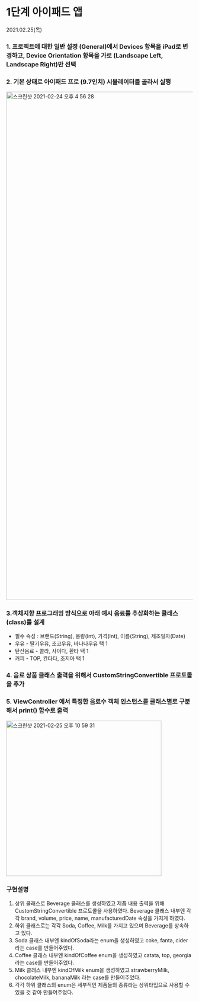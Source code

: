 # 1단계 아이패드 앱

2021.02.25(목)

### 1. 프로젝트에 대한 일반 설정 (General)에서 Devices 항목을 iPad로 변경하고, Device Orientation 항목을 가로 (Landscape Left, Landscape Right)만 선택
### 2. 기본 상태로 아이패드 프로 (9.7인치) 시뮬레이터를 골라서 실행
<img width="1371" alt="스크린샷 2021-02-24 오후 4 56 28" src="https://user-images.githubusercontent.com/73586326/108966548-a55c7e00-76c1-11eb-827d-4d7df6e813c2.png">

### 3.객체지향 프로그래밍 방식으로 아래 예시 음료를 추상화하는 클래스(class)를 설계
- 필수 속성 : 브랜드(String), 용량(Int), 가격(Int), 이름(String), 제조일자(Date)
- 우유 - 딸기우유, 초코우유, 바나나우유 택 1
- 탄산음료 - 콜라, 사이다, 환타 택 1
- 커피 - TOP, 칸타타, 조지아 택 1
### 4. 음료 상품 클래스 출력을 위해서 CustomStringConvertible 프로토콜을 추가
### 5. ViewController 에서 특정한 음료수 객체 인스턴스를 클래스별로 구분해서 print() 함수로 출력
<img width="419" alt="스크린샷 2021-02-25 오후 10 59 31" src="https://user-images.githubusercontent.com/73586326/109164575-f356ac00-77bd-11eb-8e53-1336c29f3a31.png">

### 구현설명
1. 상위 클래스로 Beverage 클래스를 생성하였고 제품 내용 출력을 위해 CustomStringConvertible 프로토콜을 사용하였다. Beverage 클래스 내부엔 각각 brand, volume, price, name, manufacturedDate 속성을 가지게 하였다.
2. 하위 클래스로는 각각 Soda, Coffee, Milk를 가지고 있으며 Beverage를 상속하고 있다. 
3. Soda 클래스 내부엔 kindOfSoda라는 enum을 생성하였고 coke, fanta, cider 라는 case를 만들어주었다. 
4. Coffee 클래스 내부엔 kindOfCoffee enum을 생성하였고 catata, top, georgia 라는 case를 만들어주었다.
5. Milk 클래스 내부엔 kindOfMilk enum을 생성하였고 strawberryMilk, chocolateMilk, bananaMilk 라는 case를 만들어주었다.
6. 각각 하위 클래스의 enum은 세부적인 제품들의 종류라는 상위타입으로 사용할 수 있을 것 같아 만들어주었다.
